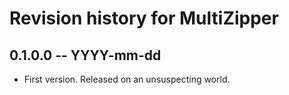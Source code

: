 # Revision history for MultiZipper

## 0.1.0.0 -- YYYY-mm-dd

* First version. Released on an unsuspecting world.
